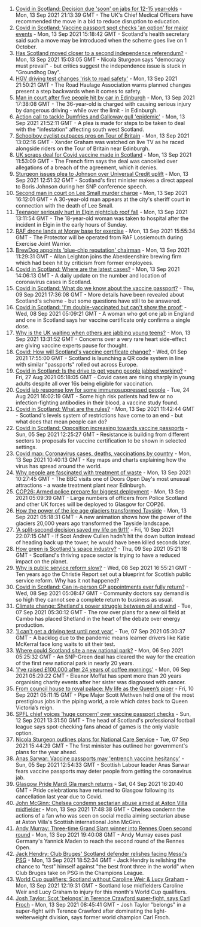 1. [Covid in Scotland: Decision due 'soon' on jabs for 12-15 year-olds](https://www.bbc.co.uk/news/uk-scotland-58547221?at_medium=RSS&at_campaign=KARANGA) - Mon, 13 Sep 2021 21:13:39 GMT - The UK's Chief Medical Officers have recommended the move in a bid to reduce disruption to education.
2. [Covid in Scotland: Vaccine passport spot checks 'an option' for major events](https://www.bbc.co.uk/news/uk-scotland-58542797?at_medium=RSS&at_campaign=KARANGA) - Mon, 13 Sep 2021 15:18:42 GMT - Scotland's health secretary said such a move may be introduced when the scheme goes live on 1 October.
3. [Has Scotland moved closer to a second independence referendum?](https://www.bbc.co.uk/news/uk-scotland-scotland-politics-58543558?at_medium=RSS&at_campaign=KARANGA) - Mon, 13 Sep 2021 15:03:05 GMT - Nicola Sturgeon says "democracy must prevail" - but critics suggest the independence issue is stuck in "Groundhog Day".
4. [HGV driving test changes 'risk to road safety'](https://www.bbc.co.uk/news/uk-scotland-58552789?at_medium=RSS&at_campaign=KARANGA) - Mon, 13 Sep 2021 21:50:21 GMT - The Road Haulage Association warns planned changes present a step backwards when it comes to safety.
5. [Man in court after five people hit by car in Edinburgh](https://www.bbc.co.uk/news/uk-scotland-edinburgh-east-fife-58551145?at_medium=RSS&at_campaign=KARANGA) - Mon, 13 Sep 2021 17:38:08 GMT - The 36-year-old is charged with causing serious injury by dangerous driving - while over the limit - in Edinburgh.
6. [Action call to tackle Dumfries and Galloway gull 'epidemic'](https://www.bbc.co.uk/news/uk-scotland-south-scotland-58544061?at_medium=RSS&at_campaign=KARANGA) - Mon, 13 Sep 2021 21:52:11 GMT - A plea is made for steps to be taken to deal with the "infestation" affecting south west Scotland.
7. [Schoolboy cyclist outpaces pros on Tour of Britain](https://www.bbc.co.uk/news/uk-scotland-glasgow-west-58503012?at_medium=RSS&at_campaign=KARANGA) - Mon, 13 Sep 2021 13:02:16 GMT - Xander Graham was watched on live TV as he raced alongside riders on the Tour of Britain near Edinburgh.
8. [UK scraps deal for Covid vaccine made in Scotland](https://www.bbc.co.uk/news/business-58499064?at_medium=RSS&at_campaign=KARANGA) - Mon, 13 Sep 2021 11:53:09 GMT - The French firm says the deal was cancelled over allegations of a breach of the agreement, which it denies.
9. [Sturgeon issues plea to Johnson over Universal Credit uplift](https://www.bbc.co.uk/news/uk-scotland-scotland-politics-58543559?at_medium=RSS&at_campaign=KARANGA) - Mon, 13 Sep 2021 12:51:32 GMT - Scotland's first minister makes a direct appeal to Boris Johnson during her SNP conference speech.
10. [Second man in court on Lee Small murder charge](https://www.bbc.co.uk/news/uk-scotland-tayside-central-58514903?at_medium=RSS&at_campaign=KARANGA) - Mon, 13 Sep 2021 16:12:01 GMT - A 30-year-old man appears at the city's sheriff court in connection with the death of Lee Small.
11. [Teenager seriously hurt in Elgin nightclub roof fall](https://www.bbc.co.uk/news/uk-scotland-north-east-orkney-shetland-58547817?at_medium=RSS&at_campaign=KARANGA) - Mon, 13 Sep 2021 13:11:54 GMT - The 18-year-old woman was taken to hospital after the incident in Elgin in the early hours of Sunday.
12. [RAF drone lands at Moray base for exercise](https://www.bbc.co.uk/news/uk-scotland-north-east-orkney-shetland-58544715?at_medium=RSS&at_campaign=KARANGA) - Mon, 13 Sep 2021 15:55:34 GMT - The Protector will be operated from RAF Lossiemouth during Exercise Joint Warrior.
13. [BrewDog appoints 'blue-chip reputation' chairman](https://www.bbc.co.uk/news/uk-scotland-scotland-business-58536240?at_medium=RSS&at_campaign=KARANGA) - Mon, 13 Sep 2021 11:29:31 GMT - Allan Leighton joins the Aberdeenshire brewing firm which had been hit by criticism from former employees.
14. [Covid in Scotland: Where are the latest cases?](https://www.bbc.co.uk/news/uk-scotland-53511877?at_medium=RSS&at_campaign=KARANGA) - Mon, 13 Sep 2021 14:06:13 GMT - A daily update on the number and location of coronavirus cases in Scotland.
15. [Covid in Scotland: What do we know about the vaccine passport?](https://www.bbc.co.uk/news/uk-scotland-58422607?at_medium=RSS&at_campaign=KARANGA) - Thu, 09 Sep 2021 17:36:08 GMT - More details have been revealed about Scotland's scheme - but some questions have still to be answered.
16. [Covid in Scotland: 'I'm double-vaccinated but can't show the proof'](https://www.bbc.co.uk/news/uk-scotland-58475922?at_medium=RSS&at_campaign=KARANGA) - Wed, 08 Sep 2021 05:09:21 GMT - A woman who got one jab in England and one in Scotland says her vaccine certificate only confirms a single dose.
17. [Why is the UK waiting when others are jabbing young teens?](https://www.bbc.co.uk/news/health-58423152?at_medium=RSS&at_campaign=KARANGA) - Mon, 13 Sep 2021 13:31:52 GMT - Concerns over a very rare heart side-effect are giving vaccine experts pause for thought.
18. [Covid: How will Scotland's vaccine certificate change?](https://www.bbc.co.uk/news/uk-scotland-57519070?at_medium=RSS&at_campaign=KARANGA) - Wed, 01 Sep 2021 17:55:00 GMT - Scotland is launching a QR code system in line with similar "passports" rolled out across Europe.
19. [Covid in Scotland: Is the drive to get young people jabbed working?](https://www.bbc.co.uk/news/uk-scotland-58342389?at_medium=RSS&at_campaign=KARANGA) - Fri, 27 Aug 2021 05:18:05 GMT - Covid cases are rising sharply in young adults despite all over 16s being eligible for vaccination.
20. [Covid jab response low for some immunosuppressed people](https://www.bbc.co.uk/news/health-58317261?at_medium=RSS&at_campaign=KARANGA) - Tue, 24 Aug 2021 16:02:19 GMT - Some high risk patients had few or no infection-fighting antibodies in their blood, a vaccine study found.
21. [Covid in Scotland: What are the rules?](https://www.bbc.co.uk/news/uk-scotland-53166816?at_medium=RSS&at_campaign=KARANGA) - Mon, 13 Sep 2021 11:42:44 GMT - Scotland's levels system of restrictions have come to an end - but what does that mean people can do?
22. [Covid in Scotland: Opposition increasing towards vaccine passports](https://www.bbc.co.uk/news/uk-scotland-scotland-politics-58453551?at_medium=RSS&at_campaign=KARANGA) - Sun, 05 Sep 2021 12:25:27 GMT - Resistance is building from different sectors to proposals for vaccine certification to be shown in selected settings.
23. [Covid map: Coronavirus cases, deaths, vaccinations by country](https://www.bbc.co.uk/news/world-51235105?at_medium=RSS&at_campaign=KARANGA) - Mon, 13 Sep 2021 10:40:13 GMT - Key maps and charts explaining how the virus has spread around the world.
24. [Why people are fascinated with treatment of waste](https://www.bbc.co.uk/news/uk-scotland-58539614?at_medium=RSS&at_campaign=KARANGA) - Mon, 13 Sep 2021 10:27:45 GMT - The BBC visits one of Doors Open Day's most unusual attractions - a waste treatment plant near Edinburgh.
25. [COP26: Armed police prepare for biggest deployment](https://www.bbc.co.uk/news/uk-scotland-58515311?at_medium=RSS&at_campaign=KARANGA) - Mon, 13 Sep 2021 05:09:39 GMT - Large numbers of officers from Police Scotland and other UK forces will be deployed to Glasgow for COP26.
26. [How the power of the ice age glaciers transformed Tayside](https://www.bbc.co.uk/news/uk-scotland-tayside-central-58514896?at_medium=RSS&at_campaign=KARANGA) - Mon, 13 Sep 2021 05:18:31 GMT - A new animation shows how the power of the glaciers 20,000 years ago transformed the Tayside landscape.
27. ['A split-second decision saved my life on 9/11'](https://www.bbc.co.uk/news/uk-scotland-glasgow-west-58515271?at_medium=RSS&at_campaign=KARANGA) - Fri, 10 Sep 2021 22:07:15 GMT - If Scot Andrew Cullen hadn't hit the down button instead of heading back up the tower, he would have been killed seconds later.
28. [How green is Scotland's space industry?](https://www.bbc.co.uk/news/uk-scotland-highlands-islands-58190702?at_medium=RSS&at_campaign=KARANGA) - Thu, 09 Sep 2021 05:21:18 GMT - Scotland's thriving space sector is trying to have a reduced impact on the planet.
29. [Why is public service reform slow?](https://www.bbc.co.uk/news/uk-scotland-58490102?at_medium=RSS&at_campaign=KARANGA) - Wed, 08 Sep 2021 16:55:21 GMT - Ten years ago the Christie Report set out a blueprint for Scottish public service reform. Why has it not happened?
30. [Covid in Scotland: Can in-person GP appointments ever fully return?](https://www.bbc.co.uk/news/uk-scotland-58481878?at_medium=RSS&at_campaign=KARANGA) - Wed, 08 Sep 2021 05:08:47 GMT - Community doctors say demand is so high they cannot see a complete return to business as usual.
31. [Climate change: Shetland's power struggle between oil and wind](https://www.bbc.co.uk/news/uk-scotland-58464439?at_medium=RSS&at_campaign=KARANGA) - Tue, 07 Sep 2021 05:30:12 GMT - The row over plans for a new oil field at Cambo has placed Shetland in the heart of the debate over energy production.
32. ['I can't get a driving test until next year'](https://www.bbc.co.uk/news/uk-scotland-58435040?at_medium=RSS&at_campaign=KARANGA) - Tue, 07 Sep 2021 05:30:37 GMT - A backlog due to the pandemic means learner drivers like Katie McKerral face long waits to sit their test.
33. [Where could Scotland site a new national park?](https://www.bbc.co.uk/news/uk-scotland-south-scotland-58400051?at_medium=RSS&at_campaign=KARANGA) - Mon, 06 Sep 2021 05:25:32 GMT - An SNP-Green deal has cleared the way for the creation of the first new national park in nearly 20 years.
34. ['I've raised £100,000 after 24 years of coffee mornings'](https://www.bbc.co.uk/news/uk-scotland-south-scotland-58383506?at_medium=RSS&at_campaign=KARANGA) - Mon, 06 Sep 2021 05:29:22 GMT - Eleanor Moffat has spent more than 20 years organising charity events after her sister was diagnosed with cancer.
35. [From council house to royal palace: My life as the Queen’s piper](https://www.bbc.co.uk/news/uk-scotland-58476253?at_medium=RSS&at_campaign=KARANGA) - Fri, 10 Sep 2021 05:11:15 GMT - Pipe Major Scott Methven held one of the most prestigious jobs in the piping world, a role which dates back to Queen Victoria’s reign.
36. [SPFL chief voices 'huge concern' over vaccine passport checks](https://www.bbc.co.uk/news/uk-scotland-58537877?at_medium=RSS&at_campaign=KARANGA) - Sun, 12 Sep 2021 13:31:50 GMT - The head of Scotland's professional football league says spot-checking fans ahead of games is the only viable option.
37. [Nicola Sturgeon outlines plans for National Care Service](https://www.bbc.co.uk/news/uk-scotland-58480750?at_medium=RSS&at_campaign=KARANGA) - Tue, 07 Sep 2021 15:44:29 GMT - The first minister has outlined her government's plans for the year ahead.
38. [Anas Sarwar: Vaccine passports may 'entrench vaccine hesitancy'](https://www.bbc.co.uk/news/uk-scotland-58455886?at_medium=RSS&at_campaign=KARANGA) - Sun, 05 Sep 2021 12:54:33 GMT - Scottish Labour leader Anas Sarwar fears vaccine passports may deter people from getting the coronavirus jab.
39. [Glasgow Pride Mardi Gla march returns](https://www.bbc.co.uk/news/uk-scotland-58450443?at_medium=RSS&at_campaign=KARANGA) - Sat, 04 Sep 2021 16:20:40 GMT - Pride celebrations have returned to Glasgow following its cancellation last year due to Covid.
40. [John McGinn: Chelsea condemn sectarian abuse aimed at Aston Villa midfielder](https://www.bbc.co.uk/sport/football/58552147?at_medium=RSS&at_campaign=KARANGA) - Mon, 13 Sep 2021 17:48:38 GMT - Chelsea condemn the actions of a fan who was seen on social media aiming sectarian abuse at Aston Villa's Scottish international John McGinn.
41. [Andy Murray: Three-time Grand Slam winner into Rennes Open second round](https://www.bbc.co.uk/sport/tennis/58551910?at_medium=RSS&at_campaign=KARANGA) - Mon, 13 Sep 2021 19:40:08 GMT - Andy Murray eases past Germany's Yannick Maden to reach the second round of the Rennes Open.
42. [Jack Hendry: Club Bruges' Scotland defender relishes facing Messi's PSG](https://www.bbc.co.uk/sport/football/58550781?at_medium=RSS&at_campaign=KARANGA) - Mon, 13 Sep 2021 18:52:34 GMT - Jack Hendry is relishing the chance to "test" himself against "the best front three in the world" when Club Bruges take on PSG in the Champions League.
43. [World Cup qualifiers: Scotland without Caroline Weir & Lucy Graham](https://www.bbc.co.uk/sport/football/58542867?at_medium=RSS&at_campaign=KARANGA) - Mon, 13 Sep 2021 12:19:31 GMT - Scotland lose midfielders Caroline Weir and Lucy Graham to injury for this month's World Cup qualifiers.
44. [Josh Taylor: Scot 'belongs' in Terence Crawford super-fight, says Carl Froch](https://www.bbc.co.uk/sport/boxing/58505204?at_medium=RSS&at_campaign=KARANGA) - Mon, 13 Sep 2021 08:45:41 GMT - Josh Taylor "belongs" in a super-fight with Terence Crawford after dominating the light-welterweight division, says former world champion Carl Froch.
